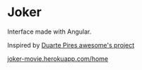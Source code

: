 # Joker

Interface made with Angular.

Inspired by [Duarte Pires awesome's project](https://dribbble.com/shots/7212287-Joker-Movie-Website) 

[joker-movie.herokuapp.com/home](joker-movie.herokuapp.com/home)
